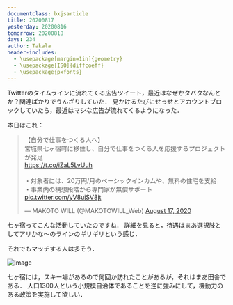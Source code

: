 ```yaml
---
documentclass: bxjsarticle
title: 20200817
yesterday: 20200816
tomorrow: 20200818
days: 234
author: Takala
header-includes:
  - \usepackage[margin=1in]{geometry}
  - \usepackage[ISO]{diffcoeff}
  - \usepackage{pxfonts}
---
```




Twitterのタイムラインに流れてくる広告ツイート，最近はなぜかタバタなんとか？関連ばかりでうんざりしていた．
見かけるたびにせっせとアカウントブロックしていたら，最近はマシな広告が流れてくるようになった．


本日はこれ：

<blockquote class="twitter-tweet"><p lang="ja" dir="ltr">【自分で仕事をつくる人へ】<br>宮城県七ヶ宿町に移住し、自分で仕事をつくる人を応援するプロジェクトが発足<br> <a href="https://t.co/iZaL5LvUuh">https://t.co/iZaL5LvUuh</a><br><br>・対象者には、20万円/月のベーシックインカムや、無料の住宅を支給<br>・事業内の構想段階から専門家が無償サポート <a href="https://t.co/yV8ujSV8jt">pic.twitter.com/yV8ujSV8jt</a></p>&mdash; MAKOTO WILL (@MAKOTOWILL_Web) <a href="https://twitter.com/MAKOTOWILL_Web/status/1295165682519171073?ref_src=twsrc%5Etfw">August 17, 2020</a></blockquote> <script async src="https://platform.twitter.com/widgets.js" charset="utf-8"></script>


七ヶ宿ってこんな活動していたのですね．
詳細を見ると，待遇はまあ選択肢としてアリかな～のラインのギリギリという感じ．


それでもマッチする人は多そう．


![image](https://imgur.com/iZEsnZQ)



七ヶ宿には，スキー場があるので何回か訪れたことがあるが，それはまあ田舎である．
人口1300人という小規模自治体であることを逆に強みにして，機動力のある政策を実施して欲しい．